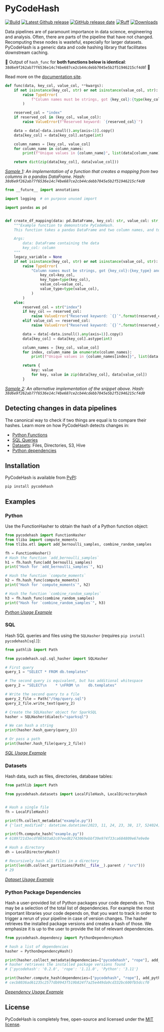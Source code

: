 # PyCodeHash

[![Build](https://github.com/pycodehash/pycodehash/actions/workflows/build.yml/badge.svg?branch=main)](https://github.com/pycodehash/pycodehash/actions)
[![Latest Github release](https://img.shields.io/github/v/release/pycodehash/pycodehash)](https://github.com/pycodehash/pycodehash/releases)
[![GitHub release date](https://img.shields.io/github/release-date/pycodehash/pycodehash)](https://github.com/pycodehash/pycodehash/releases)
[![Ruff](https://img.shields.io/endpoint?url=https://raw.githubusercontent.com/charliermarsh/ruff/main/assets/badge/v1.json)](https://github.com/astral-sh/ruff)
[![Downloads](https://static.pepy.tech/badge/pycodehash)](https://pepy.tech/project/pycodehash)

Data pipelines are of paramount importance in data science, engineering and analysis.
Often, there are parts of the pipeline that have not changed.
Recomputing these nodes is wasteful, especially for larger datasets.
PyCodeHash is a generic data and code hashing library that facilitates downstream caching.

🚩 Output of `hash_func` for **both functions below is identical**: `38d6e9f262ab77f6536e14c74be687ce2cb44cdebb7045e5b2f51946215cf4d0`! 🚩

Read more on the [documentation site](https://pycodehash.github.io/pycodehash/).

```python
def func(data, key_col, value_col, **kwargs):
    if not isinstance(key_col, str) or not isinstance(value_col, str):
        raise TypeError(
            f"Column names must be strings, got {key_col}:{type(key_col)} and {value_col}:{type(value_col)}"
        )

    reserved_col = "index"
    if reserved_col in (key_col, value_col):
        raise ValueError(f"Reserved keyword: `{reserved_col}`")

    data = data[~data.isnull().any(axis=1)].copy()
    data[key_col] = data[key_col].astype(int)

    column_names = [key_col, value_col]
    for column_name in column_names:
        print(f"Unique values in {column_name}", list(data[column_name].unique()))

    return dict(zip(data[key_col], data[value_col]))
```

_[Sample 1](https://github.com/pycodehash/pycodehash/blob/main/examples/equivalance/sample1.py): An implementation of a function that creates a mapping from two columns in a pandas DataFrame. Hash: `38d6e9f262ab77f6536e14c74be687ce2cb44cdebb7045e5b2f51946215cf4d0`_

```python
from __future__ import annotations

import logging  # on purpose unused import

import pandas as pd


def create_df_mapping(data: pd.DataFrame, key_col: str, value_col: str, **kwargs) -> dict[int, str]:
    """Example function to demonstrate PyCodeHash.
    This function takes a pandas DataFrame and two column names, and turns them into a dictionary.

    Args:
        data: DataFrame containing the data
        key_col: column
    """
    legacy_variable = None
    if not isinstance(key_col, str) or not isinstance(value_col, str):
        raise TypeError(
            "Column names must be strings, got {key_col}:{key_type} and {value_col}:{value_type}".format(
                key_col=key_col,
                key_type=type(key_col),
                value_col=value_col,
                value_type=type(value_col),
            )
        )
    else:
        reserved_col = str("index")
        if key_col == reserved_col:
            raise ValueError("Reserved keyword: `{}`".format(reserved_col))
        elif value_col == reserved_col:
            raise ValueError("Reserved keyword: `{}`".format(reserved_col))

        data = data[~data.isnull().any(axis=1)].copy()
        data[key_col] = data[key_col].astype(int)

        column_names = [key_col, value_col]
        for index, column_name in enumerate(column_names):
            print(f"Unique values in {column_names[index]}", list(data[column_names[index]].unique()))

        return {
            key: value
            for key, value in zip(data[key_col], data[value_col])
        }
```

_[Sample 2](https://github.com/pycodehash/pycodehash/blob/main/examples/equivalance/sample2.py): An alternative implementation of the snippet above. Hash: `38d6e9f262ab77f6536e14c74be687ce2cb44cdebb7045e5b2f51946215cf4d0`_

## Detecting changes in data pipelines

The canonical way to check if two things are equal is to compare their hashes.
Learn more on how PyCodeHash detects changes in:

* [Python Functions](https://pycodehash.github.io/pycodehash/python_functions/)
* [SQL Queries](https://pycodehash.github.io/pycodehash/sql_queries/)
* [Datasets](https://pycodehash.github.io/pycodehash/datasets/): Files, Directories, S3, Hive
* [Python dependencies](https://pycodehash.github.io/pycodehash/dependencies/)

## Installation

PyCodeHash is available from [PyPI](https://pypi.org/project/pycodehash/):

```shell
pip install pycodehash
```

## Examples

### Python

Use the FunctionHasher to obtain the hash of a Python function object:

```python
from pycodehash import FunctionHasher
from tliba import compute_moments
from tliba.etl import add_bernoulli_samples, combine_random_samples

fh = FunctionHasher()
# Hash the function `add_bernoulli_samples`
h1 = fh.hash_func(add_bernoulli_samples)
print("Hash for `add_bernoulli_samples`", h1)

# Hash the function `compute_moments`
h2 = fh.hash_func(compute_moments)
print("Hash for `compute_moments`", h2)

# Hash the function `combine_random_samples`
h3 = fh.hash_func(combine_random_samples)
print("Hash for `combine_random_samples`", h3)
```

_[Python Usage Example](https://github.com/pycodehash/pycodehash/blob/main/examples/example.py)_

### SQL

Hash SQL queries and files using the `SQLHasher` (requires `pip install pycodehash[sql]`):

```python
from pathlib import Path

from pycodehash.sql.sql_hasher import SQLHasher

# First query
query_1 = "SELECT * FROM db.templates"

# The second query is equivalent, but has additional whitespace
query_2 = "SELECT\n    * \nFROM \n    db.templates"

# Write the second query to a file
query_2_file = Path("/tmp/query.sql")
query_2_file.write_text(query_2)

# Create the SQLHasher object for SparkSQL
hasher = SQLHasher(dialect="sparksql")

# We can hash a string
print(hasher.hash_query(query_1))

# Or pass a path
print(hasher.hash_file(query_2_file))
```

_[SQL Usage Example](https://github.com/pycodehash/pycodehash/blob/main/examples/example_sql.py)_

### Datasets

Hash data, such as files, directories, database tables:

```python
from pathlib import Path

from pycodehash.datasets import LocalFileHash, LocalDirectoryHash


# Hash a single file
fh = LocalFileHash()

print(fh.collect_metadata("example.py"))
# {'last_modified': datetime.datetime(2023, 11, 24, 23, 38, 17, 524024), 'size': 543}

print(fh.compute_hash("example.py"))
# 6189721d3ecdf86503a82c07eed82743069ebbf39e974f33ca684809e67e9e0e

# Hash a directory
dh = LocalDirectoryHash()

# Recursively hash all files in a directory
print(len(dh.collect_partitions(Path(__file__).parent / "src")))
# 29
```

_[Dataset Usage Example](https://github.com/pycodehash/pycodehash/blob/main/examples/example_data.py)_

### Python Package Dependencies

Hash a user-provided list of Python packages your code depends on. This may be a selection of the total list of dependencies.
For example the most important libraries your code depends on, that you want to track in order to trigger a rerun of your pipeline in case of version changes.
The hasher retrieves the installed package versions and creates a hash of those. We emphasize it is up to the user to provide the list of relevant dependencies.

```python
from pycodehash.dependency import PythonDependencyHash

# hash a list of dependencies
hasher = PythonDependencyHash()

print(hasher.collect_metadata(dependencies=["pycodehash", "rope"], add_python_version=True))
# hasher retrieves the installed package versions found
# {'pycodehash': '0.2.0', 'rope': '1.11.0', 'Python': '3.11'}

print(hasher.compute_hash(dependencies=["pycodehash", "rope"], add_python_version=True))
# cecb8036ad61235c2577db9943f519b824f7a25e449da9cd332bc600fb5dccf0
```

_[Dependency Usage Example](https://github.com/pycodehash/pycodehash/blob/main/examples/example_dependency.py)_

## License

PyCodeHash is completely free, open-source and licensed under the [MIT license](https://en.wikipedia.org/wiki/MIT_License).

